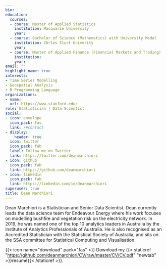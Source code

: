 ```yaml
---
bio: 
education:
  courses:
  - course: Master of Applied Statistics
    institution: Macquarie University
    year: 
  - course: Bachelor of Science (Mathematics) with University Medal 
    institution: Chrles Sturt Univerity
    year: 
  - course: Master of Applied Finance (Financial Markets and Trading)
    institution: 
    year: 
email: ""
highlight_name: true
interests:
- Time Series Modelling
- Geospatial Analysis
- R Programming Language
organizations:
- name: 
  url: https://www.stanford.edu/
role: Statistician | Data Scientist
social:
- icon: envelope
  icon_pack: fas
  link: /#contact
- display:
    header: true
  icon: twitter
  icon_pack: fab
  label: Follow me on Twitter
  link: https://twitter.com/deanmarchiori
- icon: github
  icon_pack: fab
  link: https://github.com/deanmarchiori
- icon: linkedin
  icon_pack: fab
  link: https://linkedin.com/in/deanmarchiori
superuser: true
title: Dean Marchiori
---
```


Dean Marchiori is a Statistician and Senior Data Scientist. Dean currently leads the data science team for Endeavour Energy where his work focuses on modelling bushfire and vegetation risk on the electricity network. In 2019, he was named one of the top 10 analytics leaders in Australia by the Institute of Analytics Professionals of Australia. He is also recognised as an Accredited Statistician with the Statistical Society of Australia, and sits on the SSA committee for Statistical Computing and Visualisation.

{{< icon name="download" pack="fas" >}} Download my {{< staticref "https://github.com/deanmarchiori/CV/raw/master/CV/CV.pdf" "newtab" >}}resumé{{< /staticref >}}.
